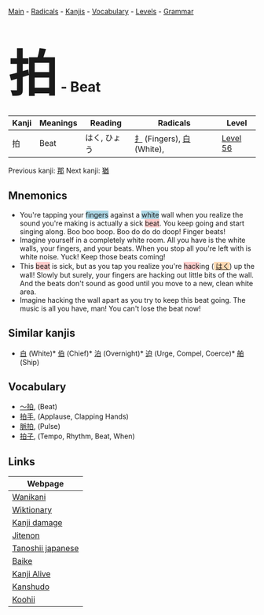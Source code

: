<style> bigfont {font-size: 100px}</style>
[Main](../index.md) -
[Radicals](../radicals.md) -
[Kanjis](../kanjis.md) -
[Vocabulary](../vocabulary.md) -
[Levels](../levels.md) -
[Grammar](../grammar.md)
# <bigfont> 拍</bigfont> - Beat 

| Kanji | Meanings | Reading | Radicals | Level |
| --- | --- | --- | --- | --- |
| 拍 | Beat | はく, ひょう | [扌](../radicals/扌.md) (Fingers), [白](../radicals/白.md) (White),  | [Level 56](../levels/wk_level56.md) |

Previous kanji: [那](那.md) Next kanji: [猶](猶.md) 

## Mnemonics
 * You're tapping your <span style="background-color:#ADD8E6"> fingers</span> against a <span style="background-color:#ADD8E6"> white</span> wall when you realize the sound you're making is actually a sick <span style="background-color:#ffcccb"> beat</span>. You keep going and start singing along. Boo boo boop. Boo do do do doop! Finger beats!
* Imagine yourself in a completely white room. All you have is the white walls, your fingers, and your beats. When you stop all you're left with is white noise. Yuck! Keep those beats coming!
* This <span style="background-color:#ffcccb"> beat</span> is sick, but as you tap you realize you're <span style="background-color:#ffcccb"> hack</span>ing (<span style="background-color:#fed8b1"> [はく](https://jisho.org/search/はく)</span>) up the wall! Slowly but surely, your fingers are hacking out little bits of the wall. And the beats don't sound as good until you move to a new, clean white area.
* Imagine hacking the wall apart as you try to keep this beat going. The music is all you have, man! You can't lose the beat now!


## Similar kanjis
 * [白](白.md) (White)* [伯](伯.md) (Chief)* [泊](泊.md) (Overnight)* [迫](迫.md) (Urge, Compel, Coerce)* [舶](舶.md) (Ship)


## Vocabulary
 * [〜拍](../vocabulary/拍.md), (Beat)
* [拍手](../vocabulary/拍.md), (Applause, Clapping Hands)
* [脈拍](../vocabulary/拍.md), (Pulse)
* [拍子](../vocabulary/拍.md), (Tempo, Rhythm, Beat, When)



## Links 

| Webpage |
| --- |
| [Wanikani          ](https://www.wanikani.com/kanji/拍) |
| [Wiktionary        ](https://en.wiktionary.org/wiki/拍) |
| [Kanji damage      ](http://www.kanjidamage.com/kanji/search?utf8=✓&q=拍) |
| [Jitenon           ](https://jitenon.com/kanji/拍) |
| [Tanoshii japanese ](https://www.tanoshiijapanese.com/dictionary/kanji.cfm?k=拍) |
| [Baike             ](https://baike.baidu.com/item/拍) |
| [Kanji Alive       ](https://app.kanjialive.com/拍) |
| [Kanshudo          ](https://www.kanshudo.com/searchmn?q=拍) |
| [Koohii            ](https://kanji.koohii.com/study/kanji/拍) |
